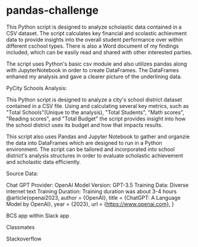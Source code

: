 # pandas-challenge

This Python script is designed to analyze scholastic data contained in a CSV dataset. The script calculates key financial and scolastic achievment data to provide insights into the overall student performance over within different cschool types. There is also a Word document of my findings included, which can be easily read and shared with other interested parties.

The script uses Python's basic csv module and also utilizes pandas along with JupyterNotebook in order to create DataFrames. The DataFrames enhaned my analysis and gave a clearer picture of the underlining data.

PyCity Schools Analysis:

This Python script is designed to analyze a city's school district dataset contained in a CSV file. Using and calculating several key metrics, such as "Total Schools"(Unique to the analysis), "Total Students", "Math scores", "Reading scores", and "Total Budget" the script provides insight into how the school district uses its budget and how that impacts results.

This script also uses Pandas and Jupyter Notebook to gather and organzie the data into DataFrames which are designed to run in a Python environment. The script can be tailored and incorporated into school district's analysis structures in order to evaluate scholastic achievement and scholastic data efficiently.

Source Data: 

Chat GPT Provider: OpenAI Model Version: GPT-3.5 Training Data: Diverse internet text Training Duration: Training duration was about 3-4 hours @article{openai2023, author = {OpenAI}, title = {ChatGPT: A Language Model by OpenAI}, year = {2023}, url = {https://www.openai.com}, }

BCS app within Slack app

Classmates 

Stackoverflow

